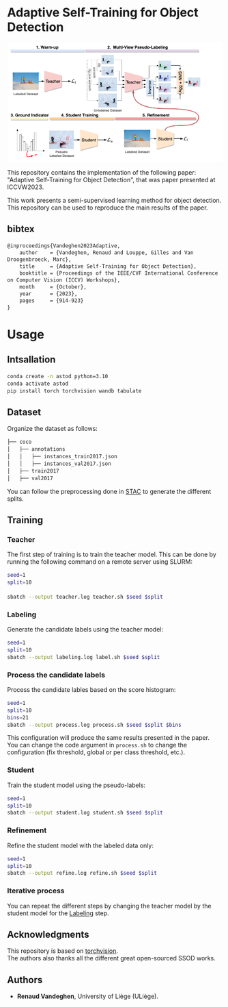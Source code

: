 # Adaptive Self-Training for Object Detection

<p align="center"><img src="img/astod.png" width="720" ></p>

This repository contains the implementation of the following paper: "Adaptive Self-Training for Object Detection", that was paper presented at ICCVW2023.

This work presents a semi-supervised learning method for object detection.
This repository can be used to reproduce the main results of the paper.

## bibtex
```
@inproceedings{Vandeghen2023Adaptive,
    author    = {Vandeghen, Renaud and Louppe, Gilles and Van Droogenbroeck, Marc},
    title     = {Adaptive Self-Training for Object Detection},
    booktitle = {Proceedings of the IEEE/CVF International Conference on Computer Vision (ICCV) Workshops},
    month     = {October},
    year      = {2023},
    pages     = {914-923}
}
```
# Usage

## Intsallation
```bash
conda create -n astod python=3.10
conda activate astod
pip install torch torchvision wandb tabulate
```

## Dataset
Organize the dataset as follows:
```bash
├── coco
│   ├── annotations
│   │   ├── instances_train2017.json
│   │   ├── instances_val2017.json
│   ├── train2017
│   ├── val2017
```

You can follow the preprocessing done in [STAC](https://github.com/google-research/ssl_detection/tree/master/prepare_datasets) to generate the different splits.
## Training
### Teacher
The first step of training is to train the teacher model. This can be done by running the following command on a remote server using SLURM:
```bash
seed=1
split=10

sbatch --output teacher.log teacher.sh $seed $split
```
### Labeling
Generate the candidate labels using the teacher model:
```bash
seed=1
split=10
sbatch --output labeling.log label.sh $seed $split
```

### Process the candidate labels
Process the candidate lables based on the score histogram:
```bash
seed=1
split=10
bins=21
sbatch --output process.log process.sh $seed $split $bins
```
This configuration will produce the same results presented in the paper.  
You can change the code argument in `process.sh` to change the configuration (fix threshold, global or per class threshold, etc.).

### Student
Train the student model using the pseudo-labels:
```bash
seed=1
split=10
sbatch --output student.log student.sh $seed $split
```

### Refinement
Refine the student model with the labeled data only:
```bash
seed=1
split=10
sbatch --output refine.log refine.sh $seed $split
```

### Iterative process
You can repeat the different steps by changing the teacher model by the student model for the [Labeling](#labeling) step.

## Acknowledgments
This repository is based on [torchvision](https://github.com/pytorch/vision/tree/main/references/detection).  
The authors also thanks all the different great open-sourced SSOD works.

## Authors
* **Renaud Vandeghen**, University of Liège (ULiège).